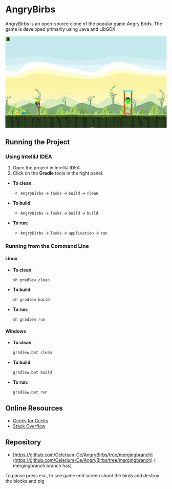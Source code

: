 # AngryBirbs

AngryBirbs is an open-source clone of the popular game Angry Birds. The game is developed primarily using Java and LibGDX.

![Gameplay GIF](https://github.com/Celerium-Ce/AngryBirbs/blob/mergingbranch/Media/gifdemo.gif)

## Running the Project

### Using IntelliJ IDEA

1. Open the project in IntelliJ IDEA.
2. Click on the **Gradle** tools in the right panel.

- **To clean**:
   - `AngryBirbs` -> `Tasks` -> `build` -> `clean`

- **To build**:
   - `AngryBirbs` -> `Tasks` -> `build` -> `build`

- **To run**:
   - `AngryBirbs` -> `Tasks` -> `application` -> `run`

### Running from the Command Line

#### Linux

- **To clean**:
  ```bash
  sh gradlew clean
  ```

- **To build**:
  ```bash
  sh gradlew build
  ```

- **To run**:
  ```bash
  sh gradlew run
  ```

#### Windows

- **To clean**:
  ```bash
  gradlew.bat clean
  ```

- **To build**:
  ```bash
  gradlew.bat build
  ```

- **To run**:
  ```bash
  gradlew.bat run
  ```

## Online Resources

- [Geeks for Geeks](https://www.geeksforgeeks.org/)
- [Stack Overflow](https://stackoverflow.com/)

## Repository

- [https://github.com/Celerium-Ce/AngryBirbs/tree/mergingbranch](https://github.com/Celerium-Ce/AngryBirbs/tree/mergingbranch) ( mergingbranch branch has)



To pause press esc, to see game end screen shoot the birds and destroy the blocks and pig
